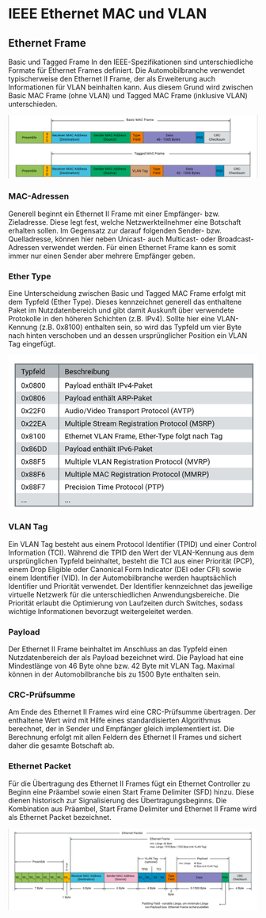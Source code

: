 # IEEE Ethernet MAC und VLAN




## Ethernet Frame

Basic und Tagged Frame
In den IEEE-Spezifikationen sind unterschiedliche Formate für Ethernet Frames definiert. Die Automobilbranche verwendet typischerweise den Ethernet II Frame, der als Erweiterung auch Informationen für VLAN beinhalten kann. Aus diesem Grund wird zwischen Basic MAC Frame (ohne VLAN) und Tagged MAC Frame (inklusive VLAN) unterschieden.

![1712318298889](/img/eth/1712317878278.png)


### MAC-Adressen

Generell beginnt ein Ethernet II Frame mit einer Empfänger- bzw. Zieladresse. Diese legt fest, welche Netzwerkteilnehmer eine Botschaft erhalten sollen. Im Gegensatz zur darauf folgenden Sender- bzw. Quelladresse, können hier neben Unicast- auch Multicast- oder Broadcast-Adressen verwendet werden. Für einen Ethernet Frame kann es somit immer nur einen Sender aber mehrere Empfänger geben.

### Ether Type

Eine Unterscheidung zwischen Basic und Tagged MAC Frame erfolgt mit dem Typfeld (Ether Type). Dieses kennzeichnet generell das enthaltene Paket im Nutzdatenbereich und gibt damit Auskunft über verwendete Protokolle in den höheren Schichten (z.B. IPv4). Sollte hier eine VLAN-Kennung (z.B. 0x8100) enthalten sein, so wird das Typfeld um vier Byte nach hinten verschoben und an dessen ursprünglicher Position ein VLAN Tag eingefügt.

![1712318298889](/img/eth/1712317917699.png)

### VLAN Tag

Ein VLAN Tag besteht aus einem Protocol Identifier (TPID) und einer Control Information (TCI). Während die TPID den Wert der VLAN-Kennung aus dem ursprünglichen Typfeld beinhaltet, besteht die TCI aus einer Priorität (PCP), einem Drop Eligible oder Canonical Form Indicator (DEI oder CFI) sowie einem Identifier (VID). In der Automobilbranche werden hauptsächlich Identifier und Priorität verwendet. Der Identifier kennzeichnet das jeweilige virtuelle Netzwerk für die unterschiedlichen Anwendungsbereiche. Die Priorität erlaubt die Optimierung von Laufzeiten durch Switches, sodass wichtige Informationen bevorzugt weitergeleitet werden.

### Payload

Der Ethernet II Frame beinhaltet im Anschluss an das Typfeld einen Nutzdatenbereich der als Payload bezeichnet wird. Die Payload hat eine Mindestlänge von 46 Byte ohne bzw. 42 Byte mit VLAN Tag. Maximal können in der Automobilbranche bis zu 1500 Byte enthalten sein.

### CRC-Prüfsumme

Am Ende des Ethernet II Frames wird eine CRC-Prüfsumme übertragen. Der enthaltene Wert wird mit Hilfe eines standardisierten Algorithmus berechnet, der in Sender und Empfänger gleich implementiert ist. Die Berechnung erfolgt mit allen Feldern des Ethernet II Frames und sichert daher die gesamte Botschaft ab.

### Ethernet Packet

Für die Übertragung des Ethernet II Frames fügt ein Ethernet Controller zu Beginn eine Präambel sowie einen Start Frame Delimiter (SFD) hinzu. Diese dienen historisch zur Signalisierung des Übertragungsbeginns. Die Kombination aus Präambel, Start Frame Delimiter und Ethernet II Frame wird als Ethernet Packet bezeichnet.

![1712318298889](/img/eth/1712317935542.png)

